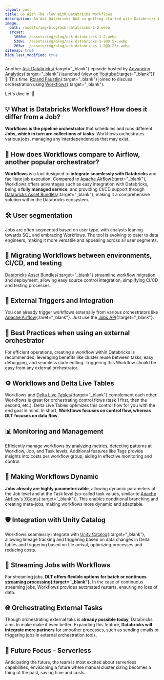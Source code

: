 ```yaml
---
layout: post
title: Go With The Flow With Databricks Workflows
description: An Ask Databricks Q&A on getting started with Databricks Workflows
image: 
  path: /assets/img/blog/ask-databricks-1-2.webp
  srcset:
    1060w: /assets/img/blog/ask-databricks-1-2.webp
    530w:  /assets/img/blog/ask-databricks-1-2@0,5x.webp
    265w:  /assets/img/blog/ask-databricks-1-2@0,25x.webp
sitemap: true
hide_last_modified: true
---
```


Another [Ask Databricks](https://www.advancinganalytics.co.uk/askdbx){:target="_blank"} episode hosted by [Advancing Analytics](https://www.linkedin.com/company/advancing-analytics/){:target="_blank"} launched ([view on Youtube](https://www.youtube.com/watch?v=rJ98lTKf0rM){:target="_blank"})! 🚀 This time, [Roland Fäustlin](https://www.linkedin.com/in/roland-f%C3%A4ustlin-1544465b/){:target="_blank"} joined to discuss orchestration using [Workflows](https://docs.databricks.com/en/workflows/index.html){:target="_blank"}.

Let's dive in! 🐬

## 💡 What is Databricks Workflows? How does it differ from a Job?

**Workflows is the pipeline orchestrator** that schedules and runs different **Jobs, which in turn are collections of tasks**. Workflows orchestrates various jobs, managing any interdependencies that may exist.

## 💼 How does Workflows compare to Airflow, another popular orchestrator?

**Workflows** is a tool designed to **integrate seamlessly with Databricks** and facilitate job execution. Compared to [Apache Airflow](https://airflow.apache.org/){:taret="_blank"}, Workflows offers advantages such as easy integration with Databricks, being a **fully managed service**, and providing CI/CD support through [Databricks Asset Bundles](https://docs.databricks.com/en/dev-tools/bundles/index.html){:target="_blank"}, making it a comprehensive solution within the Databricks ecosystem.

## 🛠️ User segmentation

Jobs are often segmented based on user type, with analysts leaning towards SQL and embracing Workflows. The tool is evolving to cater to data engineers, making it more versatile and appealing across all user segments.

## 🔄 Migrating Workflows between environments, CI/CD, and testing

[Databricks Asset Bundles](https://docs.databricks.com/en/dev-tools/bundles/index.html){:target="_blank"} streamline workflow migration and deployment, allowing easy source control integration, simplifying CI/CD and testing processes.

## 🔧 External Triggers and Integration

You can already trigger workflows externally from various orchestrators like [Apache Airflow](https://airflow.apache.org/){:taret="_blank"}. Just use the [Jobs API](https://docs.databricks.com/api/workspace/jobs){:target="_blank"}.

## 🌟 Best Practices when using an external orchestrator

For efficient operations, creating a workflow within Databricks is recommended, leveraging benefits like cluster reuse between tasks, easy debugging, and seamless code editing. Triggering this Workflow should be easy from any external orchestrator.

## ⚙️ Workflows and Delta Live Tables

Workflows and [Delta Live Tables](https://www.databricks.com/product/delta-live-tables){:target="_blank"} complement each other. Workflows is great for orchestrating control flows (task 1 first, then the second, etc.). Delta Live Tables optimizes this control flow for you with the end goal in mind. In short, **Workflows focuses on control flow, whereas DLT focuses on data flow**.

## 📊 Monitoring and Management

Efficiently manage workflows by analyzing metrics, detecting patterns at Workflow, Job, and Task levels. Additional features like Tags provide insights into costs per workflow group, aiding in effective monitoring and control.

## 🔄 Making Workflows Dynamic

**Jobs already are highly parameterizable**, allowing dynamic parameters at the Job level and at the Task level (so-called task values, similar to [Apache Airflow's XComs](https://airflow.apache.org/docs/apache-airflow/stable/core-concepts/xcoms.html){:target="_blank"}). This enables conditional branching and creating meta-jobs, making workflows more dynamic and adaptable.

## 🛡️ Integration with Unity Catalog

Workflows seamlessly integrate with [Unity Catalog](https://docs.databricks.com/en/data-governance/unity-catalog/index.html){:target="_blank"}, allowing lineage tracking and triggering based on data changes in Delta tables and triggering based on file arrival, optimizing processes and reducing costs.

## 🌊 Streaming Jobs with Workflows

For streaming jobs, **DLT offers flexible options for batch or continues [streaming processing](https://docs.databricks.com/en/structured-streaming/index.html){:target="_blank"}**. In the case of continuous streaming jobs, Workflows provides automated restarts, ensuring no loss of data.

## 🌐 Orchestrating External Tasks

Though orchestrating external taks is **already possible today**, Databricks aims to make make it even better. Expanding this feature, **Databricks will integrate more partners** for smoother processes, such as sending emails or triggering jobs in external orchestration tools.

## 🚀 Future Focus - Serverless

Anticipating the future, the team is most excited about serverless capabilities, envisioning a future where manual cluster sizing becomes a thing of the past, saving time and costs.
